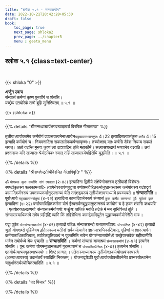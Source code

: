 ```yaml
---
title: "श्लोक ५.१ - सन्यासयोग"
date: 2022-10-21T20:42:28+05:30
draft: false
book:
    toc_page: true
    next_page: shloka2
    prev_page: ../chapter5
    menu : geeta_menu
---
```




## श्लोक ५.१ {class=text-center}

<br/>

{{< shloka  "0"  >}}

**अर्जुन उवाच**   
संन्यासं कर्मणां कृष्ण पुनर्योगं च शंससि।  
यच्छ्रेय एतयोरेकं तन्मे ब्रूहि सुनिश्चितम् ॥ ५.१ ॥

{{< /shloka >}}

---


{{% details "श्रीमन्मध्वाचार्यभगवत्पादाचर्य विरचित  गीताभाष्य" %}}

तृतीयाध्यायोक्तमेव कर्मयोगं 
प्रपञ्चयत्यनेनाध्यायेन`यदृच्छालाभसन्तुष्टः` 4।22 
इत्यादिसन्न्यासंकुरु `कर्मैव` 4।15 इत्यादि कर्मयोगं च। 
नियमनादिना सकललोककर्षणात्कृष्णः। 
तच्चोक्तम् यतः कर्षसि देवेश नियम्य सकलं जगत्। 
अतो वदन्ति मुनयः कृष्णं त्वां ब्रह्मवादिनः इति महाकौर्मे। 
सन्न्यासशब्दार्थं भगवानेव वक्ष्यति। 
अयं प्रश्नाशयः यदि सन्न्यासः श्रेयोऽधिकः स्यात् तर्हि 
सन्न्यासस्येषद्विरोधि युद्धमिति।  ॥ ५.१ ॥

{{% /details %}}



{{% details "श्रीराघवेन्द्रतीर्थविरचित गीताविवृत्तिः " %}}



ॐ `योगस्थः कुरु कर्माणि संगं त्यक्त्वा` (२-४८) इत्यादिना द्वितीये
संक्षेपेणोक्तस्य तृतीयादौ विशेषतः स्पष्टीकृतस्य फलकामनादि-
त्यागेनेश्वरार्पणबुद्ध्या वर्णाश्रमविहितकर्मानुष्ठानरूपस्य 
कर्मयोगस्य यदंशद्वयं कामादिवर्जनरूपं उक्तरूपकर्मानुष्ठानाख्यं 
चेति तदंशद्वयरूपं तृतीयोक्तमत्राध्याये प्रपञ्चचते 
॥ **संन्यासमिति** ॥   
पूर्वाध्याये `यदृच्छालाभसंतुष्ट` (४-२२) इत्यादिना 
कामादिवर्जनरूपं संन्यासं 
`कुरु कर्मैव तस्मात्त्वं पूर्वैः पूर्वतरं कृतं` इत्यादिना
(४-२२) वर्णाश्रमविहितकर्मणां योगं 
ईश्वरार्पणबुद्ध्यानुष्टानरूपं कर्मयोगं च हे
कृष्ण शंससि कथयसि । एतयोरुक्तलक्षणयोः संन्यासकर्मयोगयोः 
यच्छ्रेयः अधिकं भवति तदेकं मे मम सुनिश्चितं ब्रूहि । 
संन्यासस्याधिकत्वे तमेव ग्रही(हि)ष्यामि किं तद्विरोधिना 
कामद्वेषादियुतेन युद्धाख्यकर्मयोगेनेति भावः।  

यद्वा पूर्वत्र `योगसंन्यस्तकर्माणं` (४-४१) इत्यादौ पठितः 
संन्यासशन्दो यत्याश्रमविषयः `योगमातिष्ठ` (४-४२) 
इत्यादौ श्रुतो योगशब्दो गृहिविषय
इति प्रकल्प यतीनां सर्वकर्मत्यागेन ज्ञानमात्राधिकारित्वात्‌, 
गृहिणां च ज्ञानत्यागेन कर्ममात्राधिकारित्वात्‌, तयोरेकपुन्निष्ठत्वं 
न युक्तमिति भावेन योगसंन्यासयोर्मध्ये
यच्छ्रेयस्तदेकं ग्रहीष्यामीति भावेन तयोर्मध्ये श्रेयः 
पृच्छति ॥ **संन्यासमिति** । 
कर्मणां संन्यासं यत्याश्रमं `संन्यस्तकर्माणं` (४-४१) 
इत्यनेन शंससि । पुनः कर्मणां योगमनुष्ठानलक्षणं 
गृहस्थाश्रमं च `योगमातिष्ठोत्तिष्ठ` (४-४९) इत्यनेन 
शंससि । एतयोर्यत्याश्रमगृहस्थाश्रमयोः । शिष्टं प्राग्वत्‌ । 
एतेनास्याध्यायस्य तृतीयोक्तकर्मयोगप्रपंचनपरत्वे 
(अस्याध्यायस्य) तदानंतर्यं स्यादिति
निरस्तम्‌ । योजनाद्वयेऽपि पूर्वाध्यायोक्तोपजीवनेनैव 
प्रश्नस्योत्थानेन चतुर्थानंतर्यस्योचितत्वादिति ॥ ५.१ ॥

{{% /details %}}



{{% details "पद विचार" %}}


{{% /details %}}

